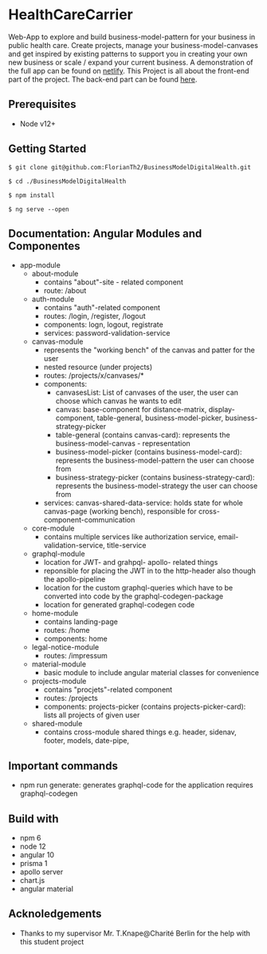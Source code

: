 # HealthCareCarrier

Web-App to explore and build business-model-pattern for your business in public health care. Create projects, manage your business-model-canvases and get inspired by existing patterns to support you in creating your own new business or scale / expand your current business. A demonstration of the full app can be found on [netlify]. This Project is all about the front-end part of the project. The back-end part can be found  [here].

## Prerequisites
* Node v12+

## Getting Started

```$ git clone git@github.com:FlorianTh2/BusinessModelDigitalHealth.git```

```$ cd ./BusinessModelDigitalHealth```

```$ npm install```

```$ ng serve --open```

## Documentation: Angular Modules and Componentes
- app-module
  - about-module
    - contains "about"-site - related component
    - route: /about
  - auth-module
    - contains "auth"-related component
    - routes: /login, /register, /logout
    - components: logn, logout, registrate
    - services: password-validation-service
  - canvas-module
    - represents the "working bench" of the canvas and patter for the user
    - nested resource (under projects)
    - routes: /projects/x/canvases/*
    - components:
      - canvasesList: List of canvases of the user, the user can choose which canvas he wants to edit
      - canvas: base-component for distance-matrix, display-component, table-general, business-model-picker, business-strategy-picker
      - table-general (contains canvas-card): represents the business-model-canvas - representation
      - business-model-picker (contains business-model-card): represents the business-model-pattern the user can choose from
      - business-strategy-picker (contains business-strategy-card): represents the business-model-strategy the user can choose from
    - services: canvas-shared-data-service: holds state for whole canvas-page (working bench), responsible for cross-component-communication
  - core-module
    - contains multiple services like authorization service, email-validation-service, title-service
  - graphql-module
    - location for JWT- and grahpql- apollo- related things
    - reponsible for placing the JWT in to the http-header also though the apollo-pipeline
    - location for the custom graphql-queries which have to be converted into code by the graphql-codegen-package
    - location for generated graphql-codegen code
  - home-module
    - contains landing-page
    - routes: /home
    - components: home
  - legal-notice-module
    - routes: /impressum
  - material-module
    - basic module to include angular material classes for convenience
  - projects-module
    - contains "procjets"-related component
    - routes: /projects
    - components: projects-picker (contains projects-picker-card): lists all projects of given user
  - shared-module
    - contains cross-module shared things e.g. header, sidenav, footer, models, date-pipe,


## Important commands
* npm run generate: generates graphql-code for the application requires graphql-codegen


## Build with

* npm 6
* node 12
* angular 10
* prisma 1
* apollo server
* chart.js
* angular material

## Acknoledgements

* Thanks to my supervisor Mr. T.Knape@Charité Berlin for the help  with this student project


   [here]: <https://github.com/FlorianTh2/BusinessModelDigitalHealthBackend>
   [netlify]: <https://quirky-booth-47a807.netlify.app>
